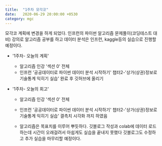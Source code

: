 ```yaml
---
title:  "1주차 모각코"
date:   2020-06-29 20:00:00 +0530
category: mgc
---
```


모각코 계획에 변경을 하게 되었다.
인프런의 파이썬 알고리즘 문제풀이(코딩테스트 대비) 강의로 알고리즘 공부를 하고
데이터 분석은 인프런, kaggle등의 실습으로 진행할 예정이다.


+ '1주차- 오늘의 계획'
  - 알고리즘 인강 '섹션 0' 전체
  - 인프런 '공공데이터로 파이썬 데이터 분석 시작하기'
  챕터2-'상가(상권)정보로 기술통계 익히기 실습' 완료 후 깃허브에 올리기


+ '1주차- 오늘의 회고'
  - 알고리즘 인강 '섹션 0' 전체
  - 인프런 '공공데이터로 파이썬 데이터 분석 시작하기'
  챕터2-'상가(상권)정보로 기술통계 익히기 실습' 결측치 시각화 까지 하였음
  
  - 알고리즘은 목표치를 이루어 뿌듯하다.
    깃블로그 작성과 colab에 데이터 로드하는데 시간이 오래걸려서 아쉽게도 실습을 끝내지 못했다
    깃블로그도 수정하고 추가 실습을 마무리할 예정이다.
